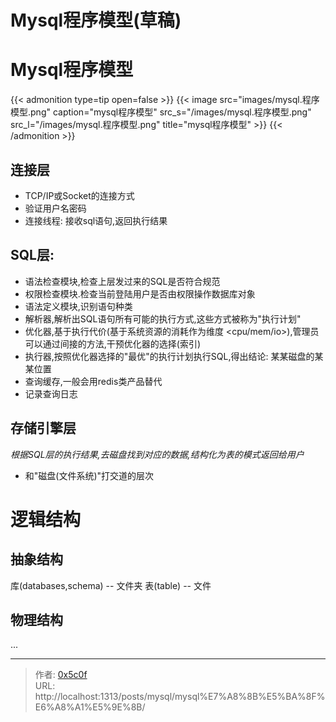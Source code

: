 # Mysql程序模型(草稿)

# Mysql程序模型
{{&lt; admonition type=tip open=false &gt;}}
{{&lt; image src=&#34;images/mysql.程序模型.png&#34; caption=&#34;mysql程序模型&#34; src_s=&#34;/images/mysql.程序模型.png&#34; src_l=&#34;/images/mysql.程序模型.png&#34; title=&#34;mysql程序模型&#34; &gt;}}
{{&lt; /admonition &gt;}}


## 连接层
- TCP/IP或Socket的连接方式   
- 验证用户名密码  
- 连接线程: 接收sql语句,返回执行结果  

## SQL层:
- 语法检查模块,检查上层发过来的SQL是否符合规范  
- 权限检查模块.检查当前登陆用户是否由权限操作数据库对象  
- 语法定义模块,识别语句种类  
- 解析器,解析出SQL语句所有可能的执行方式,这些方式被称为&#34;执行计划&#34;  
- 优化器,基于执行代价(基于系统资源的消耗作为维度 &lt;cpu/mem/io&gt;),管理员可以通过间接的方法,干预优化器的选择(索引) 
- 执行器,按照优化器选择的&#34;最优&#34;的执行计划执行SQL,得出结论: 某某磁盘的某某位置 
- 查询缓存,一般会用redis类产品替代
- 记录查询日志 

## 存储引擎层 
*根据SQL层的执行结果,去磁盘找到对应的数据,结构化为表的模式返回给用户*
- 和&#34;磁盘(文件系统)&#34;打交道的层次  

# 逻辑结构
## 抽象结构
库(databases,schema)    -- 文件夹 
表(table)               -- 文件

## 物理结构
...

---

> 作者: [0x5c0f](https://blog.0x5c0f.cc)  
> URL: http://localhost:1313/posts/mysql/mysql%E7%A8%8B%E5%BA%8F%E6%A8%A1%E5%9E%8B/  

